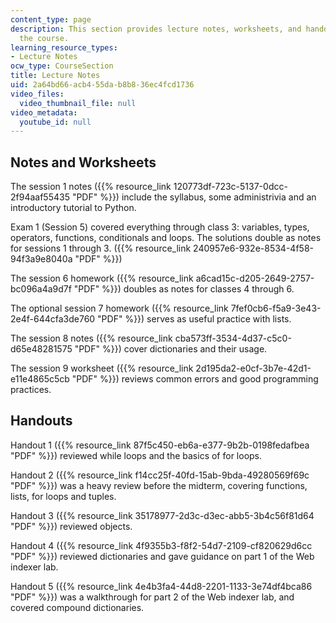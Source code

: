 ```yaml
---
content_type: page
description: This section provides lecture notes, worksheets, and handouts used for
  the course.
learning_resource_types:
- Lecture Notes
ocw_type: CourseSection
title: Lecture Notes
uid: 2a64bd66-acb4-55da-b8b8-36ec4fcd1736
video_files:
  video_thumbnail_file: null
video_metadata:
  youtube_id: null
---
```


Notes and Worksheets
--------------------

The session 1 notes ({{% resource_link 120773df-723c-5137-0dcc-2f94aaf55435 "PDF" %}}) include the syllabus, some administrivia and an introductory tutorial to Python.

Exam 1 (Session 5) covered everything through class 3: variables, types, operators, functions, conditionals and loops. The solutions double as notes for sessions 1 through 3. ({{% resource_link 240957e6-932e-8534-4f58-94f3a9e8040a "PDF" %}})

The session 6 homework ({{% resource_link a6cad15c-d205-2649-2757-bc096a4a9d7f "PDF" %}}) doubles as notes for classes 4 through 6.

The optional session 7 homework ({{% resource_link 7fef0cb6-f5a9-3e43-2e4f-644cfa3de760 "PDF" %}}) serves as useful practice with lists.

The session 8 notes ({{% resource_link cba573ff-3534-4d37-c5c0-d65e48281575 "PDF" %}}) cover dictionaries and their usage.

The session 9 worksheet ({{% resource_link 2d195da2-e0cf-3b7e-42d1-e11e4865c5cb "PDF" %}}) reviews common errors and good programming practices.

Handouts
--------

Handout 1 ({{% resource_link 87f5c450-eb6a-e377-9b2b-0198fedafbea "PDF" %}}) reviewed while loops and the basics of for loops.

Handout 2 ({{% resource_link f14cc25f-40fd-15ab-9bda-49280569f69c "PDF" %}}) was a heavy review before the midterm, covering functions, lists, for loops and tuples.

Handout 3 ({{% resource_link 35178977-2d3c-d3ec-abb5-3b4c56f81d64 "PDF" %}}) reviewed objects.

Handout 4 ({{% resource_link 4f9355b3-f8f2-54d7-2109-cf820629d6cc "PDF" %}}) reviewed dictionaries and gave guidance on part 1 of the Web indexer lab.

Handout 5 ({{% resource_link 4e4b3fa4-44d8-2201-1133-3e74df4bca86 "PDF" %}}) was a walkthrough for part 2 of the Web indexer lab, and covered compound dictionaries.